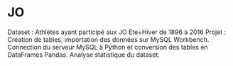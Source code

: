 # JO
Dataset : Athlètes ayant participé aux JO Ete+Hiver de 1896 à 2016  Projet :  Création de tables, importation des données sur MySQL Workbench. Connection du serveur MySQL à Python et conversion des tables en DataFrames Pandas. Analyse statistique du dataset.
